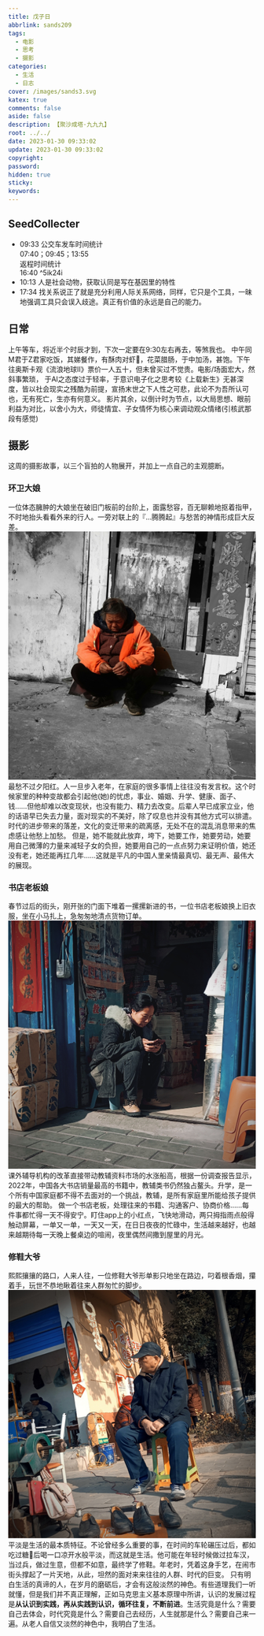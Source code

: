 ```yaml
---
title: 戊子日
abbrlink: sands209
tags:
  - 电影
  - 思考
  - 摄影
categories:
  - 生活
  - 日志
cover: /images/sands3.svg
katex: true
comments: false
aside: false
description: 【聚沙成塔·九九九】
root: ../../
date: 2023-01-30 09:33:02
update: 2023-01-30 09:33:02
copyright:
password:
hidden: true
sticky:
keywords:
---
```


## SeedCollecter
- 09:33 公交车发车时间统计<br>07:40；09:45；13:55<br>返程时间统计<br>16:40 ^5ik24i
- 10:13 人是社会动物，获取认同是写在基因里的特性
- 17:34 找关系说正了就是充分利用人际关系网络，同样，它只是个工具，一昧地强调工具只会误入歧途。真正有价值的永远是自己的能力。


## 日常

上午等车，将近半个时辰才到，下次一定要在9:30左右再去，等煞我也。
中午同M君于Z君家吃饭，其娣餐作，有酥肉对虾🦐，花菜腊肠，于中加汤，甚饱。下午往奥斯卡观《流浪地球Ⅱ》票价一人五十，但未曾买过不觉贵。电影/场面宏大，然斜事繁琐，
于AⅠ之态度过于轻率，于意识电子化之思考较《上载新生》无甚深度，皆以社会现实之残酷为前提，宣扬末世之下人性之可悲，此论不为吾所认可也，无有死亡，生亦有何意义。
影片其余，以倒计时为节点，以大局思想、眼前利益为对比，以舍小为大，师徒情宜、子女情怀为核心来调动观众情绪(引核武那段有感觉)

## 摄影
这周的摄影故事，以三个盲拍的人物展开，并加上一点自己的主观臆断。
### 环卫大娘
一位体态臃肿的大娘坐在破旧门板前的台阶上，面露愁容，百无聊赖地抠着指甲，不时地抬头看看外来的行人。一旁对联上的『...腾腾起』与愁苦的神情形成巨大反差。
![环卫大娘](../../../images/20230102/IMG_20230130_223323.jpg)
最愁不过夕阳红。人一旦步入老年，在家庭的很多事情上往往没有发言权。这个时候家里的种种变故都会引起他(她)的忧虑，事业、婚姻、升学、健康、面子、钱……但他却难以改变现状，也没有能力、精力去改变。后辈人早已成家立业，他的话语早已失去力量，面对现实的不美好，除了叹息也并没有其他方式可以排遣。时代的进步带来的落差，文化的变迁带来的疏离感，无处不在的混乱消息带来的焦虑感让他愁上加愁。
但是，她不能就此放弃，垮下，她要工作，她要劳动，她要用自己微薄的力量来减轻子女的负担，她要用自己的一点点努力来证明价值，她还没有老，她还能再扛几年……这就是平凡的中国人里亲情最真切、最无声、最伟大的展现。

### 书店老板娘
春节过后的街头，刚开张的门面下堆着一摞摞新进的书，一位书店老板娘换上旧衣服，坐在小马扎上，急匆匆地清点货物订单。
![书店老板娘](../../../images/20230102/IMG_20230130_223443.jpg)
课外辅导机构的改革直接带动教辅资料市场的水涨船高，根据一份调查报告显示，2022年，中国各大书店销量最高的书籍中，教辅类书仍然独占鳌头。升学，是一个所有中国家庭都不得不去面对的一个挑战，教辅，是所有家庭里所能给孩子提供的最大的帮助。
做一个书店老板，处理往来的书籍、沟通客户、协商价格……每件事都忙得一天不得安宁。盯住app上的小红点，飞快地滑动，两只拇指雨点般得触动屏幕，一单又一单，一天又一天，在日日夜夜的忙碌中，生活越来越好，也越来越期待每一天晚上餐桌边的喧闹，夜里偶然间撒到屋里的月光。

### 修鞋大爷
熙熙攘攘的路口，人来人往，一位修鞋大爷形单影只地坐在路边，叼着根香烟，攥着手，玩世不恭地瞅着往来人群匆忙的脚步。
![修鞋大爷](../../../images/20230102/IMG_20230130_222736.jpg)
平淡是生活的最本质特征。不论曾经多么重要的事，在时间的车轮碾压过后，都如吃过糖🍬后喝一口凉开水般平淡，而这就是生活。他可能在年轻时候做过拉车汉，当过兵，做过生意，但都不如意，最终学了修鞋。年老时，凭着这身手艺，在闹市街头撑起了一片天地，从此，坦然的面对来来往往的人群、时代的巨变。
只有明白生活的真谛的人，在岁月的磨砺后，才会有这般淡然的神色。有些道理我们一听就懂，但是我们并不真正理解，正如马克思主义基本原理中所讲，认识的发展过程是**从认识到实践，再从实践到认识，循环往复，不断前进**。生活究竟是什么？需要自己去体会，时代究竟是什么？需要自己去经历，人生就那是什么？需要自己来一遍。从老人自信又淡然的神色中，我明白了生活。